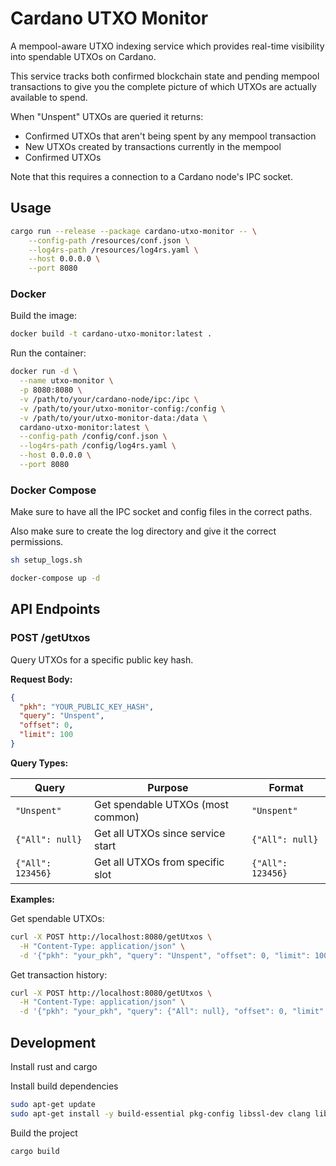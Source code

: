 # Cardano UTXO Monitor

A mempool-aware UTXO indexing service which provides real-time visibility into spendable UTXOs on Cardano.

This service tracks both confirmed blockchain state and pending mempool transactions to give you the complete picture of which UTXOs are actually available to spend. 

When "Unspent" UTXOs are queried it returns:

- Confirmed UTXOs that aren't being spent by any mempool transaction
- New UTXOs created by transactions currently in the mempool
- Confirmed UTXOs

Note that this requires a connection to a Cardano node's IPC socket.

## Usage

```bash
cargo run --release --package cardano-utxo-monitor -- \
    --config-path /resources/conf.json \
    --log4rs-path /resources/log4rs.yaml \
    --host 0.0.0.0 \
    --port 8080
```

### Docker

Build the image:
```bash
docker build -t cardano-utxo-monitor:latest .
```

Run the container:
```bash
docker run -d \
  --name utxo-monitor \
  -p 8080:8080 \
  -v /path/to/your/cardano-node/ipc:/ipc \
  -v /path/to/your/utxo-monitor-config:/config \
  -v /path/to/your/utxo-monitor-data:/data \
  cardano-utxo-monitor:latest \
  --config-path /config/conf.json \
  --log4rs-path /config/log4rs.yaml \
  --host 0.0.0.0 \
  --port 8080
```

### Docker Compose

Make sure to have all the IPC socket and config files in the correct paths.

Also make sure to create the log directory and give it the correct permissions.

```bash
sh setup_logs.sh
```

```bash
docker-compose up -d
```

## API Endpoints

### POST /getUtxos

Query UTXOs for a specific public key hash.

**Request Body:**
```json
{
  "pkh": "YOUR_PUBLIC_KEY_HASH",
  "query": "Unspent",
  "offset": 0,
  "limit": 100
}
```

**Query Types:**

| Query | Purpose | Format |
|-------|---------|---------|
| `"Unspent"` | Get spendable UTXOs (most common) | `"Unspent"` |
| `{"All": null}` | Get all UTXOs since service start | `{"All": null}` |
| `{"All": 123456}` | Get all UTXOs from specific slot | `{"All": 123456}` |

**Examples:**

Get spendable UTXOs:
```bash
curl -X POST http://localhost:8080/getUtxos \
  -H "Content-Type: application/json" \
  -d '{"pkh": "your_pkh", "query": "Unspent", "offset": 0, "limit": 100}'
```

Get transaction history:
```bash
curl -X POST http://localhost:8080/getUtxos \
  -H "Content-Type: application/json" \
  -d '{"pkh": "your_pkh", "query": {"All": null}, "offset": 0, "limit": 100}'
```

## Development

Install rust and cargo


Install build dependencies

```bash
sudo apt-get update
sudo apt-get install -y build-essential pkg-config libssl-dev clang libc6-dev
```

Build the project
```bash
cargo build
```